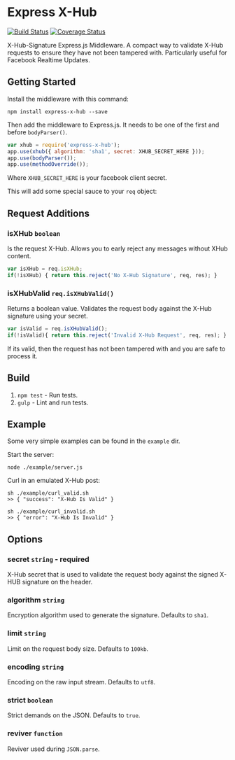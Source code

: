 Express X-Hub
=======================

[![Build Status](https://travis-ci.org/alexcurtis/express-x-hub.svg?branch=master)](https://travis-ci.org/alexcurtis/express-x-hub) [![Coverage Status](https://img.shields.io/coveralls/alexcurtis/express-x-hub.svg)](https://coveralls.io/r/alexcurtis/express-x-hub?branch=master)


X-Hub-Signature Express.js Middleware. A compact way to validate X-Hub requests to ensure they have not been tampered with. Particularly useful for Facebook Realtime Updates.

## Getting Started
Install the middleware with this command:

```shell
npm install express-x-hub --save
```

Then add the middleware to Express.js. It needs to be one of the first and before `bodyParser()`.

```javascript
var xhub = require('express-x-hub');
app.use(xhub({ algorithm: 'sha1', secret: XHUB_SECRET_HERE }));
app.use(bodyParser());
app.use(methodOverride());
```

Where `XHUB_SECRET_HERE` is your facebook client secret.

This will add some special sauce to your `req` object:

## Request Additions

### isXHub ```boolean```

Is the request X-Hub. Allows you to early reject any messages without XHub content.

```javascript
var isXHub = req.isXHub;
if(!isXHub) { return this.reject('No X-Hub Signature', req, res); }
```

### isXHubValid ```req.isXHubValid()```

Returns a boolean value. Validates the request body against the X-Hub signature using your secret.

```javascript
var isValid = req.isXHubValid();
if(!isValid){ return this.reject('Invalid X-Hub Request', req, res); }
```
If its valid, then the request has not been tampered with and you are safe to process it.


## Build

1. `npm test` - Run tests.
2. `gulp` - Lint and run tests.

## Example

Some very simple examples can be found in the `example` dir.

Start the server:

```shell
node ./example/server.js
```

Curl in an emulated X-Hub post:

```shell
sh ./example/curl_valid.sh
>> { "success": "X-Hub Is Valid" }

sh ./example/curl_invalid.sh
>> { "error": "X-Hub Is Invalid" }
```

## Options

### secret ```string``` - required

X-Hub secret that is used to validate the request body against the signed X-HUB signature on the header.

### algorithm ```string```

Encryption algorithm used to generate the signature. Defaults to `sha1`.

### limit ```string```

Limit on the request body size. Defaults to `100kb`.

### encoding ```string```

Encoding on the raw input stream. Defaults to `utf8`.

### strict ```boolean```

Strict demands on the JSON. Defaults to `true`.

### reviver ```function```

Reviver used during `JSON.parse`.

